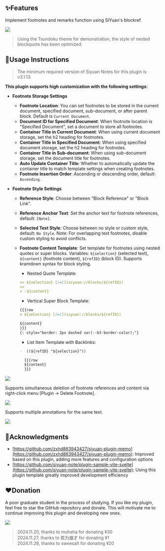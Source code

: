 ## ✨Features

Implement footnotes and remarks function using SiYuan's blockref.

![](https://fastly.jsdelivr.net/gh/Achuan-2/PicBed/assets/%E6%80%9D%E6%BA%90%E7%AC%94%E8%AE%B0%E8%84%9A%E6%B3%A8%E6%8F%92%E4%BB%B62-2024-11-18.gif)

> Using the Tsundoku theme for demonstration, the style of nested blockquote has been optimized.

## 📝Usage Instructions

> The minimum required version of Siyuan Notes for this plugin is v3.1.13.

**This plugin supports high customization with the following settings:**

- **Footnote Storage Settings**
  - **Footnote Location**: You can set footnotes to be stored in the current document, specified document, sub-document, or after parent block. Default is `Current Document`.
  - **Document ID for Specified Document**: When footnote location is "Specified Document", set a document to store all footnotes.
  - **Container Title in Current Document**: When using current document storage, set the h2 heading for footnotes.
  - **Container Title in Specified Document**: When using specified document storage, set the h2 heading for footnotes.
  - **Container Title in Sub-document**: When using sub-document storage, set the document title for footnotes.
  - **Auto Update Container Title**: Whether to automatically update the container title to match template settings when creating footnotes.
  - **Footnote Insertion Order**: Ascending or descending order, default: `Ascending`.

- **Footnote Style Settings**
  - **Reference Style**: Choose between "Block Reference" or "Block Link".
  - **Reference Anchor Text**: Set the anchor text for footnote references, default: `[Note]`.
  - **Selected Text Style**: Choose between no style or custom style, default: `No Style`. Note: For overlapping text footnotes, disable custom styling to avoid conflicts.
  - **Footnote Content Template**: Set template for footnotes using nested quotes or super blocks. Variables: `${selection}` (selected text), `${content}` (footnote content), `${refID}` (block ID). Supports kramdown syntax for block styling.

    - Nested Quote Template:
    ```markdown
    >> ${selection} [[↩️]](siyuan://blocks/${refID})
    >> 
    > 💡${content}
    ```

    - Vertical Super Block Template:
    ```markdown
    {{{row
    > ${selection} [[↩️]](siyuan://blocks/${refID})
    
    ${content}
    }}}
    {: style="border: 2px dashed var(--b3-border-color);"}
    ```

    - List Item Template with Backlinks:
    ```markdown
    -  ((${refID} "${selection}"))

      {{{row
      ${content}
      }}}
    ```

![](https://fastly.jsdelivr.net/gh/Achuan-2/PicBed/assets/PixPin_2024-11-24_01-26-22-2024-11-24.png)

Supports simultaneous deletion of footnote references and content via right-click menu [Plugin -> Delete Footnote].

![](https://fastly.jsdelivr.net/gh/Achuan-2/PicBed/assets/PixPin_2024-11-18_16-39-18-2024-11-18.png)

Supports multiple annotations for the same text.

![](https://fastly.jsdelivr.net/gh/Achuan-2/PicBed/assets/%E6%80%9D%E6%BA%90%E7%AC%94%E8%AE%B0%E8%84%9A%E6%B3%A8%E6%8F%92%E4%BB%B6%E6%94%AF%E6%8C%81%E5%AF%B9%E5%90%8C%E4%B8%80%E4%B8%AA%E6%96%87%E6%9C%AC%E8%BF%9B%E8%A1%8C%E5%A4%9A%E6%AC%A1%E5%A4%87%E6%B3%A8-2024-11-19.gif)

## 🙏Acknowledgments 

- [https://github.com/zxhd863943427/siyuan-plugin-memo](https://github.com/zxhd863943427/siyuan-plugin-memo): Improved based on this plugin, adding more features and configuration options
- [https://github.com/siyuan-note/plugin-sample-vite-svelte](https://github.com/siyuan-note/plugin-sample-vite-svelte): Using this plugin template greatly improved development efficiency

## ❤️Donation

A poor graduate student in the process of studying. If you like my plugin, feel free to star the GitHub repository and donate. This will motivate me to continue improving this plugin and developing new ones.

![](https://fastly.jsdelivr.net/gh/Achuan-2/PicBed/assets/20241118182532-2024-11-18.png)

> 2024.11.20, thanks to muhaha for donating ¥30  
> 2024.11.27, thanks to 若为雄才 for donating ¥1  
> 2024.11.28, thanks to  sweesalt for donating ¥20  